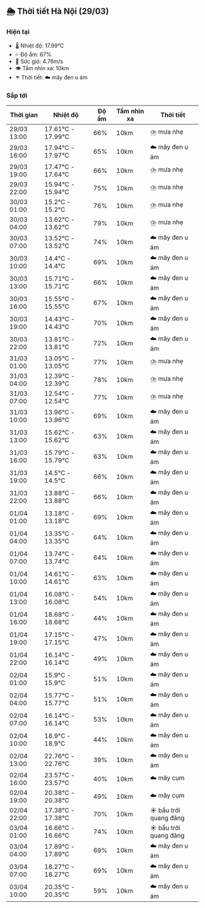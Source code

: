 ## 🌦️ Thời tiết Hà Nội (29/03)

### Hiện tại

- 🌡️ Nhiệt độ: 17.99℃
- 💦 Độ ẩm: 67%
- 💨 Sức gió: 4.76m/s
- 👁️ Tầm nhìn xa: 10km
- ☂️ Thời tiết: ☁️ mây đen u ám

### Sắp tới

| Thời gian | Nhiệt độ | Độ ẩm | Tầm nhìn xa | Thời tiết |
| --- | --- | --- | --- | --- |
| 29/03 13:00 | 17.61℃ - 17.99℃ | 66% | 10km | ⛈️ mưa nhẹ |
| 29/03 16:00 | 17.94℃ - 17.97℃ | 65% | 10km | ☁️ mây đen u ám |
| 29/03 19:00 | 17.47℃ - 17.64℃ | 66% | 10km | ⛈️ mưa nhẹ |
| 29/03 22:00 | 15.94℃ - 15.94℃ | 75% | 10km | ⛈️ mưa nhẹ |
| 30/03 01:00 | 15.2℃ - 15.2℃ | 76% | 10km | ⛈️ mưa nhẹ |
| 30/03 04:00 | 13.62℃ - 13.62℃ | 79% | 10km | ⛈️ mưa nhẹ |
| 30/03 07:00 | 13.52℃ - 13.52℃ | 74% | 10km | ☁️ mây đen u ám |
| 30/03 10:00 | 14.4℃ - 14.4℃ | 69% | 10km | ☁️ mây đen u ám |
| 30/03 13:00 | 15.71℃ - 15.71℃ | 66% | 10km | ☁️ mây đen u ám |
| 30/03 16:00 | 15.55℃ - 15.55℃ | 67% | 10km | ☁️ mây đen u ám |
| 30/03 19:00 | 14.43℃ - 14.43℃ | 70% | 10km | ☁️ mây đen u ám |
| 30/03 22:00 | 13.81℃ - 13.81℃ | 72% | 10km | ☁️ mây đen u ám |
| 31/03 01:00 | 13.05℃ - 13.05℃ | 77% | 10km | ⛈️ mưa nhẹ |
| 31/03 04:00 | 12.39℃ - 12.39℃ | 78% | 10km | ⛈️ mưa nhẹ |
| 31/03 07:00 | 12.54℃ - 12.54℃ | 77% | 10km | ⛈️ mưa nhẹ |
| 31/03 10:00 | 13.96℃ - 13.96℃ | 69% | 10km | ☁️ mây đen u ám |
| 31/03 13:00 | 15.62℃ - 15.62℃ | 63% | 10km | ☁️ mây đen u ám |
| 31/03 16:00 | 15.79℃ - 15.79℃ | 63% | 10km | ☁️ mây đen u ám |
| 31/03 19:00 | 14.5℃ - 14.5℃ | 66% | 10km | ☁️ mây đen u ám |
| 31/03 22:00 | 13.88℃ - 13.88℃ | 66% | 10km | ☁️ mây đen u ám |
| 01/04 01:00 | 13.18℃ - 13.18℃ | 69% | 10km | ☁️ mây đen u ám |
| 01/04 04:00 | 13.35℃ - 13.35℃ | 64% | 10km | ☁️ mây đen u ám |
| 01/04 07:00 | 13.74℃ - 13.74℃ | 64% | 10km | ☁️ mây đen u ám |
| 01/04 10:00 | 14.61℃ - 14.61℃ | 63% | 10km | ☁️ mây đen u ám |
| 01/04 13:00 | 16.08℃ - 16.08℃ | 54% | 10km | ☁️ mây đen u ám |
| 01/04 16:00 | 18.68℃ - 18.68℃ | 44% | 10km | ☁️ mây đen u ám |
| 01/04 19:00 | 17.15℃ - 17.15℃ | 47% | 10km | ☁️ mây đen u ám |
| 01/04 22:00 | 16.14℃ - 16.14℃ | 49% | 10km | ☁️ mây đen u ám |
| 02/04 01:00 | 15.9℃ - 15.9℃ | 51% | 10km | ☁️ mây đen u ám |
| 02/04 04:00 | 15.77℃ - 15.77℃ | 51% | 10km | ☁️ mây đen u ám |
| 02/04 07:00 | 16.14℃ - 16.14℃ | 53% | 10km | ☁️ mây đen u ám |
| 02/04 10:00 | 18.9℃ - 18.9℃ | 44% | 10km | ☁️ mây đen u ám |
| 02/04 13:00 | 22.76℃ - 22.76℃ | 39% | 10km | ☁️ mây đen u ám |
| 02/04 16:00 | 23.57℃ - 23.57℃ | 40% | 10km | ☁️ mây cụm |
| 02/04 19:00 | 20.38℃ - 20.38℃ | 49% | 10km | ☁️ mây cụm |
| 02/04 22:00 | 17.38℃ - 17.38℃ | 70% | 10km | ☀️ bầu trời quang đãng |
| 03/04 01:00 | 16.66℃ - 16.66℃ | 74% | 10km | ☀️ bầu trời quang đãng |
| 03/04 04:00 | 17.89℃ - 17.89℃ | 69% | 10km | ☁️ mây đen u ám |
| 03/04 07:00 | 18.27℃ - 18.27℃ | 69% | 10km | ☁️ mây đen u ám |
| 03/04 10:00 | 20.35℃ - 20.35℃ | 59% | 10km | ☁️ mây đen u ám |
